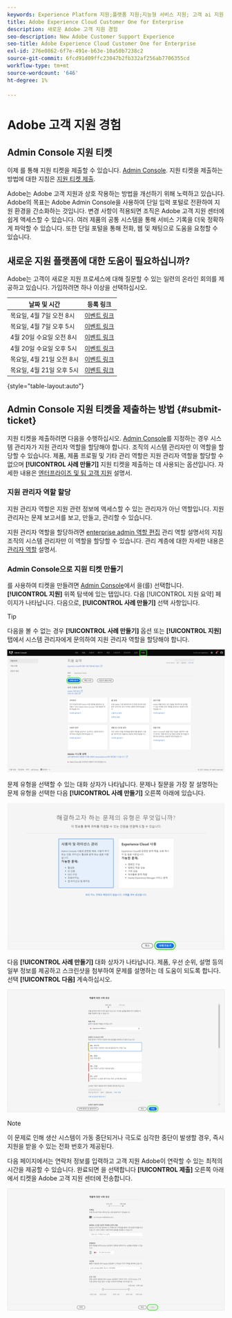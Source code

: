 ```yaml
---
keywords: Experience Platform 지원;플랫폼 지원;지능형 서비스 지원; 고객 ai 지원 attribution ai 지원 rtcdp 지원 지원 티켓 제출;고객 지원
title: Adobe Experience Cloud Customer One for Enterprise
description: 새로운 Adobe 고객 지원 경험
seo-description: New Adobe Customer Support Experience
seo-title: Adobe Experience Cloud Customer One for Enterprise
exl-id: 276e0862-6f7e-491e-b63e-10a50b7238c2
source-git-commit: 6fcd91d09ffc23047b2fb332af256ab7706355cd
workflow-type: tm+mt
source-wordcount: '646'
ht-degree: 1%

---
```


# Adobe 고객 지원 경험

## Admin Console 지원 티켓

이제 를 통해 지원 티켓을 제출할 수 있습니다. [Admin Console](https://adminconsole.adobe.com/). 지원 티켓을 제출하는 방법에 대한 지침은 [지원 티켓 제출](#submit-ticket).

Adobe는 Adobe 고객 지원과 상호 작용하는 방법을 개선하기 위해 노력하고 있습니다. Adobe의 목표는 Adobe Admin Console을 사용하여 단일 입력 포털로 전환하여 지원 환경을 간소화하는 것입니다. 변경 사항이 적용되면 조직은 Adobe 고객 지원 센터에 쉽게 액세스할 수 있습니다. 여러 제품의 공통 시스템을 통해 서비스 기록을 더욱 정확하게 파악할 수 있습니다. 또한 단일 포털을 통해 전화, 웹 및 채팅으로 도움을 요청할 수 있습니다.

## 새로운 지원 플랫폼에 대한 도움이 필요하십니까?

Adobe는 고객이 새로운 지원 프로세스에 대해 질문할 수 있는 일련의 온라인 회의를 제공하고 있습니다. 가입하려면 하나 이상을 선택하십시오.

| 날짜 및 시간 | 등록 링크 |
|--- |--- |
| 목요일, 4월 7일 오전 8시 | [이벤트 링크](https://event.on24.com/wcc/r/3723732/5288A3B031AD858BF241EB0C0057CD85) |
| 목요일, 4월 7일 오후 5시 | [이벤트 링크](https://event.on24.com/wcc/r/3723733/286EFEA9E8D9B6BB49464862F5414B8C) |
| 4월 20일 수요일 오전 8시 | [이벤트 링크](https://event.on24.com/wcc/r/3712143/05DAF046E4BB864E7C313B056ADE4EB2) |
| 4월 20일 수요일 오후 5시 | [이벤트 링크](https://event.on24.com/wcc/r/3723740/A9EDA45FA61D3FFC4BF713419B677F16) |
| 목요일, 4월 21일 오전 8시 | [이벤트 링크](https://event.on24.com/wcc/r/3723741/C7EBCD38583D4D7AFCBD56029EB17C98) |
| 목요일, 4월 21일 오후 5시 | [이벤트 링크](https://event.on24.com/wcc/r/3723743/6F41ED2648A621F1419A56F0A52F4446) |

{style=&quot;table-layout:auto&quot;}

## Admin Console 지원 티켓을 제출하는 방법 {#submit-ticket}

지원 티켓을 제출하려면 다음을 수행하십시오. [Admin Console](https://adminconsole.adobe.com/)를 지정하는 경우 시스템 관리자가 지원 관리자 역할을 할당해야 합니다. 조직의 시스템 관리자만 이 역할을 할당할 수 있습니다. 제품, 제품 프로필 및 기타 관리 역할은 지원 관리자 역할을 할당할 수 없으며 **[!UICONTROL 사례 만들기]** 지원 티켓을 제출하는 데 사용되는 옵션입니다. 자세한 내용은 [엔터프라이즈 및 팀 고객 지원](customer-care.md) 설명서.

### 지원 관리자 역할 할당

지원 관리자 역할은 지원 관련 정보에 액세스할 수 있는 관리자가 아닌 역할입니다. 지원 관리자는 문제 보고서를 보고, 만들고, 관리할 수 있습니다.

지원 관리자 역할을 할당하려면 [enterprise admin 역할 편집](admin-roles.md#add-enterprise-role) 관리 역할 설명서의 지침 조직의 시스템 관리자만 이 역할을 할당할 수 있습니다. 관리 계층에 대한 자세한 내용은 [관리자 역할](admin-roles.md) 설명서.

### Admin Console으로 지원 티켓 만들기

를 사용하여 티켓을 만들려면 [Admin Console](https://adminconsole.adobe.com/)에서 을(를) 선택합니다. **[!UICONTROL 지원]** 위쪽 탐색에 있는 탭입니다. 다음 [!UICONTROL 지원 요약] 페이지가 나타납니다. 다음으로, **[!UICONTROL 사례 만들기]** 선택 사항입니다.

>[!TIP]
>
> 다음을 볼 수 없는 경우 **[!UICONTROL 사례 만들기]** 옵션 또는 **[!UICONTROL 지원]** 탭에서 시스템 관리자에게 문의하여 지원 관리자 역할을 할당해야 합니다.

![Admin Console 지원 탭](./assets/Support.png)

문제 유형을 선택할 수 있는 대화 상자가 나타납니다. 문제나 질문을 가장 잘 설명하는 문제 유형을 선택한 다음 **[!UICONTROL 사례 만들기]** 오른쪽 아래에 있습니다.

![문제 선택](./assets/select-case-type.png)

다음 **[!UICONTROL 사례 만들기]** 대화 상자가 나타납니다. 제품, 우선 순위, 설명 등의 일부 정보를 제공하고 스크린샷을 첨부하여 문제를 설명하는 데 도움이 되도록 합니다. 선택 **[!UICONTROL 다음]** 계속하십시오.

![사례 만들기](./assets/create_case.png)

>[!NOTE]
>
> 이 문제로 인해 생산 시스템이 가동 중단되거나 극도로 심각한 중단이 발생할 경우, 즉시 지원을 받을 수 있는 전화 번호가 제공된다.

다음 페이지에서는 연락처 정보를 입력하고 고객 지원 Adobe이 연락할 수 있는 최적의 시간을 제공할 수 있습니다. 완료되면 을 선택합니다 **[!UICONTROL 제출]** 오른쪽 아래에서 티켓을 Adobe 고객 지원 센터에 전송합니다.

![티켓 제출](./assets/submit_case.png)

<!--

## What About the Legacy Systems?

New Tickets/Cases will no longer be able to be submitted in legacy systems as of May 11th.  The [Admin Console](https://adminconsole.adobe.com/) will be used to submit new tickets/cases.

### Existing Tickets/Cases

* Between May 11th and May 20th the legacy systems will remain available to work existing tickets/cases to completion.
* Beginning May 20th the support team will migrate remaining open cases from the legacy systems to the new support experience.  You will receive an email notification regarding how to contact support to continue to work these cases.
-->
